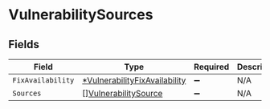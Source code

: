 # VulnerabilitySources


## Fields

| Field                                                                                | Type                                                                                 | Required                                                                             | Description                                                                          |
| ------------------------------------------------------------------------------------ | ------------------------------------------------------------------------------------ | ------------------------------------------------------------------------------------ | ------------------------------------------------------------------------------------ |
| `FixAvailability`                                                                    | [*VulnerabilityFixAvailability](../../models/shared/vulnerabilityfixavailability.md) | :heavy_minus_sign:                                                                   | N/A                                                                                  |
| `Sources`                                                                            | [][VulnerabilitySource](../../models/shared/vulnerabilitysource.md)                  | :heavy_minus_sign:                                                                   | N/A                                                                                  |